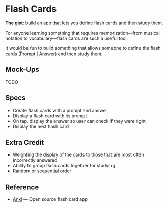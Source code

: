 # Flash Cards

**The gist**: build an app that lets you define flash cards and then study them.

For anyone learning something that requires memorization—from musical notation to vocabulary—flash cards are such a useful tool.

It would be fun to build something that allows someone to define the flash cards (Prompt | Answer) and then study them.

## Mock-Ups

TODO

## Specs

- Create flash cards with a prompt and answer
- Display a flash card with its prompt
- On tap, display the answer so user can check if they were right
- Display the next flash card

## Extra Credit

- Weighting the display of the cards to those that are most often incorrectly answered
- Ability to group flash cards together for studying
- Random or sequential order

## Reference

- [Anki](https://apps.ankiweb.net) — Open source flash card app
